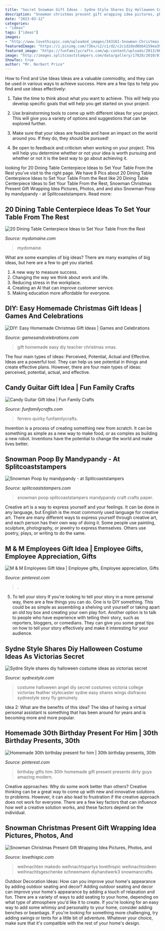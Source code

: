 ```yaml
---
title: "Secret Snowman Gift Ideas - Sydne Style Shares Diy Halloween Costume Ideas As Victorias Secret"
description: "Snowman christmas present gift wrapping idea pictures, photos, and"
date: "2023-03-12"
categories:
- "ideas"
tags: ["ideas"]
images:
- "http://www.lovethispic.com/uploaded_images/343161-Snowman-Christmas-Present-Gift-Wrapping-Idea.jpg"
featuredImage: "https://i.pinimg.com/736x/c2/c1/d2/c2c1d2ded0bb4159ea397b241431af04--birthday-presents-for-him--gifts-for-th-birthday-for-him.jpg"
featured_image: "https://funfamilycrafts.com/wp-content/uploads/2013/06/guitar_gift_ideas.jpg"
image: "http://images.splitcoaststampers.com/data/gallery/17828/2010/01/05/Snowman_Poop_by_mandypandy.JPG"
ShowToc: true
author: "Mr. Norbert Price"
---
```



How to Find and Use Ideas
Ideas are a valuable commodity, and they can be used in various ways to achieve success. Here are a few tips to help you find and use ideas effectively:
1. Take the time to think about what you want to achieve. This will help you develop specific goals that will help you get started on your project.

2. Use brainstorming tools to come up with different ideas for your project. This will give you a variety of options and suggestions that can be explored further.

3. Make sure that your ideas are feasible and have an impact on the world around you. If they do, they should be pursued!

4. Be open to feedback and criticism when working on your project. This will help you determine whether or not your idea is worth pursuing and whether or not it is the best way to go about achieving it.

	

		
looking for 20 Dining Table Centerpiece Ideas to Set Your Table From the Rest you've visit to the right page. We have 8 Pics about 20 Dining Table Centerpiece Ideas to Set Your Table From the Rest like 20 Dining Table Centerpiece Ideas to Set Your Table From the Rest, Snowman Christmas Present Gift Wrapping Idea Pictures, Photos, and and also Snowman Poop by mandypandy - at Splitcoaststampers. Read more:
		
    
## 20 Dining Table Centerpiece Ideas To Set Your Table From The Rest

<img loading=lazy src="https://www.mydomaine.com/thmb/wHPqQXreZFTZKEIoNvRT0h1Olrc=/1500x2250/filters:fill(auto,1)/springtablescape-15-3b0a1be2b720446c81a87ae4b254623e.jpeg" onerror="this.onerror=null;this.src='https://tse4.mm.bing.net/th?id=OIP.E-eijhTBw3Ghz9CuEca1xAHaLH&amp;pid=15.1';" alt="20 Dining Table Centerpiece Ideas to Set Your Table From the Rest">

_Source: mydomaine.com_

>mydomaine. 

	

What are some examples of big ideas?
There are many examples of big ideas, but here are a few to get you started. 
1. A new way to measure success. 
2. Changing the way we think about work and life. 
3. Reducing stress in the workplace. 
4. Creating an AI that can improve customer service. 
5. Making education more affordable for everyone.

    
## DIY: Easy Homemade Christmas Gift Ideas | Games And Celebrations

<img loading=lazy src="http://www.gamesandcelebrations.com/wp-content/uploads/2014/12/Easy-Homemade-Gift-for-Teacher.jpg" onerror="this.onerror=null;this.src='https://tse1.mm.bing.net/th?id=OIP.uueasWWq74j_G-0yYTAbzgHaJ4&amp;pid=15.1';" alt="DIY: Easy Homemade Christmas Gift Ideas | Games and Celebrations">

_Source: gamesandcelebrations.com_

>gift homemade easy diy teacher christmas xmas. 

	

The four main types of ideas: Perceived, Potential, Actual and Effective.
Ideas are a powerful tool. They can help us see potential in things and create effective plans. However, there are four main types of ideas: perceived, potential, actual, and effective.

    
## Candy Guitar Gift Idea | Fun Family Crafts

<img loading=lazy src="https://funfamilycrafts.com/wp-content/uploads/2013/06/guitar_gift_ideas.jpg" onerror="this.onerror=null;this.src='https://tse3.mm.bing.net/th?id=OIP.XnWeL6r8G8IKLSbDNODwqgHaHa&amp;pid=15.1';" alt="Candy Guitar Gift Idea | Fun Family Crafts">

_Source: funfamilycrafts.com_

>ferrero quirky funfamilycrafts. 

	

Invention is a process of creating something new from scratch. It can be something as simple as a new way to make food, or as complex as building a new robot. Inventions have the potential to change the world and make lives better.

    
## Snowman Poop By Mandypandy - At Splitcoaststampers

<img loading=lazy src="http://images.splitcoaststampers.com/data/gallery/17828/2010/01/05/Snowman_Poop_by_mandypandy.JPG" onerror="this.onerror=null;this.src='https://tse3.mm.bing.net/th?id=OIP.likVB4QGVHfCzAYmPM5AgwHaFj&amp;pid=15.1';" alt="Snowman Poop by mandypandy - at Splitcoaststampers">

_Source: splitcoaststampers.com_

>snowman poop splitcoaststampers mandypandy craft crafts paper. 

	

Creative art is a way to express yourself and your feelings. It can be done in any language, but English is the most commonly used language for creative art. There are many different ways to express yourself through creative art, and each person has their own way of doing it. Some people use painting, sculpture, photography, or jewelry to express themselves. Others use poetry, plays, or writing to do the same.

    
## M &amp; M Employees Gift Idea | Employee Gifts, Employee Appreciation, Gifts

<img loading=lazy src="https://i.pinimg.com/736x/bd/a8/52/bda852fa4a813a61a465860bf3177251.jpg" onerror="this.onerror=null;this.src='https://tse2.mm.bing.net/th?id=OIP.WIa7dtrBLUWRDSSgWFwWagHaJ3&amp;pid=15.1';" alt="M &amp; M Employees Gift Idea | Employee gifts, Employee appreciation, Gifts">

_Source: pinterest.com_

>. 

	

5. To tell your story
If you're looking to tell your story in a more personal way, there are a few things you can do. One is to DIY something. This could be as simple as assembling a shelving unit yourself or taking apart an old toy box and creating your own play fort. Another option is to talk to people who have experience with telling their story, such as reporters, bloggers, or comedians. They can give you some great tips on how to tell your story effectively and make it interesting for your audience.

    
## Sydne Style Shares Diy Halloween Costume Ideas As Victorias Secret

<img loading=lazy src="http://www.sydnestyle.com/wp-content/uploads/2017/10/Sydne-Style-shares-diy-halloween-costume-ideas-as-victorias-secret-angel-588x800.jpg" onerror="this.onerror=null;this.src='https://tse4.mm.bing.net/th?id=OIP.7fE10WcWwIqyMeVCx_ApqAHaKE&amp;pid=15.1';" alt="Sydne Style shares diy halloween costume ideas as victorias secret">

_Source: sydnestyle.com_

>costume halloween angel diy secret costumes victoria college victorias feather stylecaster sydne easy shares wings disfraces sydnestyle sexy fly genuinely. 

	

Idea 2: What are the benefits of this idea?
The idea of having a virtual personal assistant is something that has been around for years and is becoming more and more popular.

    
## Homemade 30th Birthday Present For Him | 30th Birthday Presents, 30th

<img loading=lazy src="https://i.pinimg.com/736x/c2/c1/d2/c2c1d2ded0bb4159ea397b241431af04--birthday-presents-for-him--gifts-for-th-birthday-for-him.jpg" onerror="this.onerror=null;this.src='https://tse3.mm.bing.net/th?id=OIP.APu7l0M7PDONBeCmATPrLAAAAA&amp;pid=15.1';" alt="Homemade 30th birthday present for him | 30th birthday presents, 30th">

_Source: pinterest.com_

>birthday gifts him 30th homemade gift present presents dirty guys amazing modern. 

	

Creative approaches: Why do some work better than others?
Creative thinking can be a great way to come up with new and innovative solutions to problems. However, it can also lead to frustration if the creative approach does not work for everyone. There are a few key factors that can influence how well a creative solution works, and these factors depend on the individual.

    
## Snowman Christmas Present Gift Wrapping Idea Pictures, Photos, And

<img loading=lazy src="http://www.lovethispic.com/uploaded_images/343161-Snowman-Christmas-Present-Gift-Wrapping-Idea.jpg" onerror="this.onerror=null;this.src='https://tse1.mm.bing.net/th?id=OIP.GysY8ZRpcCtuQ5U920lKRgHaMR&amp;pid=15.1';" alt="Snowman Christmas Present Gift Wrapping Idea Pictures, Photos, and">

_Source: lovethispic.com_

>weihnachten makedo weihnachtspartys lovethispic weihnachtsideen weihnachtsgeschenke schneemann diyhandwerk3 snowmancrafts. 

	

Outdoor Decoration Ideas: How can you improve your home's appearance by adding outdoor seating and decor?
Adding outdoor seating and decor can improve your home's appearance by adding a touch of relaxation and fun. There are a variety of ways to add seating to your home, depending on what type of atmosphere you'd like it to create. If you're looking for an easy way to add some whimsy and personality to your home, consider adding benches or beanbags. If you're looking for something more challenging, try adding swings or tents for a little bit of adventure. Whatever your choice, make sure that it's compatible with the rest of your home's design.

